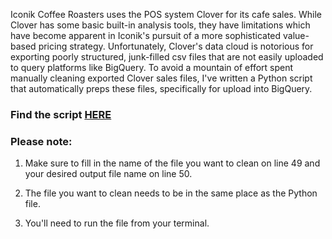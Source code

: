 Iconik Coffee Roasters uses the POS system Clover for its cafe sales. While Clover has some basic built-in analysis tools, they have limitations which have become apparent in Iconik's pursuit of a more sophisticated value-based pricing strategy. Unfortunately, Clover's data cloud is notorious for exporting poorly structured, junk-filled csv files that are not easily uploaded to query platforms like BigQuery. To avoid a mountain of effort spent manually cleaning exported Clover sales files, I've written a Python script that automatically preps these files, specifically for upload into BigQuery.

### Find the script [HERE](https://github.com/ryanloveriner/clover_to_postgresql_automators/blob/clover_cleaner/clean_clover_report.py)

### Please note:
1) Make sure to fill in the name of the file you want to clean on line 49 and your desired output file name on line 50.

2) The file you want to clean needs to be in the same place as the Python file.

3) You'll need to run the file from your terminal.
